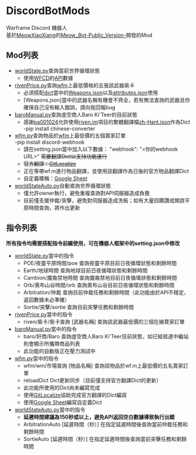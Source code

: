 # DiscordBotMods
Warframe Discord 機器人<br/>
基於[MeowXiaoXiang](https://github.com/MeowXiaoXiang/Meow_Bot-Public_Version-/commits?author=MeowXiaoXiang)的[Meow_Bot-Public_Version-](https://github.com/MeowXiaoXiang/Meow_Bot-Public_Version-)開發的Mod<br/>
## Mod列表<br/>
* [worldState.py](worldState.py)查詢當前世界循環狀態<br/>
  * 使用[WFCD](https://github.com/WFCD/)的[API](https://docs.warframestat.us/)數據
* [rivenPrice.py](rivenPrice.py)查詢[wfm](https://warframe.market)上最低價格的五張該武器紫卡<br/>
  * 必須搭配[dict](dict)當中的[Weapons.json](Weapons.json)以及[attributes.json](attributes.json)使用
  * [Weapons.json]當中的武器名稱有機會不齊全，若有無法查詢的武器且你確保自己沒有輸入錯誤，請向我回報bug
* [baroManual.py](baroManual.py)查詢虛空商人Baro Ki'Teer的目前狀態<br/>
  * 感謝[pa001024](https://github.com/pa001024)允許使用[riven.im](https://riven.im)項目的繁體翻譯檔[zh-Hant.json](https://raw.githubusercontent.com/lonnstyle/riven-mirror/dev/src/i18n/lang/zh-Hant.json)作為Dict
  -pip install chinese-converter
* [wfm.py](wfm.py)查詢物品於[wfm](https://warframe.market)上最低價的五個賣家訂單<br/>
  -pip install discord-webhook
  * 請在setting.json當中加入以下數據：
    "webhook": "<你的webhook URL>"
  <s>需要翻譯Dict以支持功能運行
  * 官方翻譯：[GitLocalize](https://gitlocalize.com/repo/5556/zh/dict/items_en.json)</s>
  * 正在等帶wf.m進行物品翻譯，並使用該翻譯作為日後的官方物品翻譯Dict
  * 自定義暱稱：[Google Sheet](https://docs.google.com/spreadsheets/d/1AMxTBp1_HdVbjdxnpTGqy_16OoP-CBeBc9117ZXGhEQ/edit?usp=sharing)
* [worldStateAuto.py](worldStateAuto.py)自動查詢世界循環狀態<br/>
  * 僅允許owner執行，避免重複查詢對API伺服器造成負擔
  * 目前僅支援仲裁/突擊，避免對伺服器造成洗板；如有大量回饋讚成開啟平原時間查詢，將作出更新

## 指令列表<br/>
**所有指令均需要搭配指令前綴使用，可在機器人框架中的setting.json中修改**
* [worldState.py](worldState.py)當中的指令
  * POE/夜靈平原時間/poe  查詢夜靈平原目前日夜循環狀態和剩餘時間
  * Earth/地球時間  查詢地球目前日夜循環狀態和剩餘時間
  * Cambion/魔裔禁地時間  查詢魔裔禁地目前日夜循環狀態和剩餘時間
  * Orb/奧布山谷時間/orb  查詢奧布山谷目前日夜循環狀態和剩餘時間
  * Arbitration/仲裁  查詢目前仲裁任務和剩餘時間（此功能由於API不穩定，返回數據未必準確）
  * Sortie/突擊/sortie  查詢目前突擊任務和剩餘時間
* [rivenPrice.py](rivenPrice.py)當中的指令
  * riven/紫卡/紫卡查詢 [武器名稱]  查詢該武器最低價的三個在線賣家訂單
* [baroManual.py](baroManual.py)當中的指令
  * baro/奸商/Baro  查詢虛空商人Baro Ki'Teer目前狀態，如已經抵達中繼站則會顯示所攜帶商品列表
  * 此功能的自動版正在壓力測試中
* [wfm.py](wfm.py)當中的指令
  * wfm/wm/市場查詢 [物品名稱]  查詢該物品於wf.m上最低價的五名賣家訂單
  * reloadDict  Dict更新同步（目前僅支持官方翻譯Dict的更新）
  * 此功能所使用的Dict尚未編寫完成
  * 使用[GitLocalize](https://gitlocalize.com/repo/5556/zh/dict/items_en.json)協助完成官方翻譯的Dict編寫
  * 使用[Google Sheet](https://docs.google.com/spreadsheets/d/1AMxTBp1_HdVbjdxnpTGqy_16OoP-CBeBc9117ZXGhEQ/edit?usp=sharing)編寫自定義Dict
* [worldStateAuto.py](worldStateAuto.py)當中的指令
  * **延遲時間建議為150秒或以上，避免API返回空白數據導致執行出錯**
  * ArbitrationAuto [延遲時間（秒）] 在指定延遲時間後查詢當前仲裁任務和剩餘時間
  * SortieAuto [延遲時間（秒）] 在指定延遲時間後查詢當前突擊任務和剩餘時間
  
